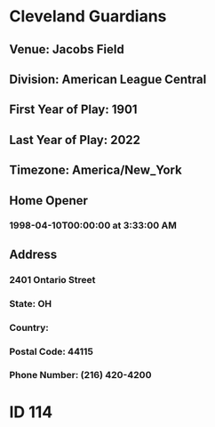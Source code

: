 # Cleveland Guardians
## Venue: Jacobs Field
## Division: American League Central
## First Year of Play: 1901
## Last Year of Play: 2022
## Timezone: America/New_York
## Home Opener
### 1998-04-10T00:00:00 at 3:33:00 AM
## Address
### 2401 Ontario Street
### State: OH
### Country: 
### Postal Code: 44115
### Phone Number: (216) 420-4200
# ID 114